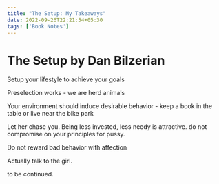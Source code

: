 ```yaml
---
title: "The Setup: My Takeaways"
date: 2022-09-26T22:21:54+05:30
tags: ['Book Notes']
---
```

# The Setup by Dan Bilzerian

Setup your lifestyle to achieve your goals

Preselection works - we are herd animals

Your environment should induce desirable behavior - keep a book in the table or live near the bike park

Let her chase you. Being less invested, less needy is attractive. do not compromise on your principles for pussy.

Do not reward bad behavior with affection

Actually talk to the girl.

to be continued.
